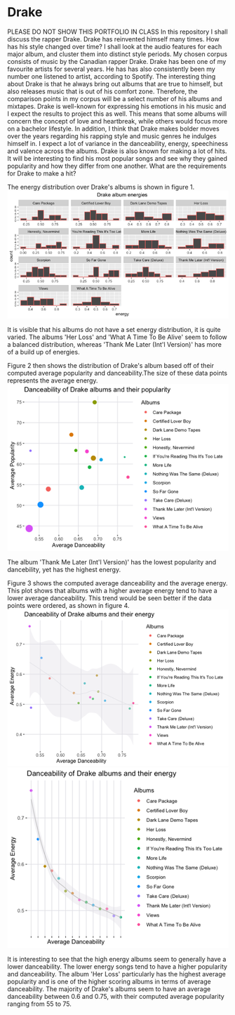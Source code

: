 # Drake
PLEASE DO NOT SHOW THIS PORTFOLIO IN CLASS
In this repository I shall discuss the rapper Drake. Drake has reinvented himself many times. How has his style changed over time? I shall look at the audio features for each major album, and cluster them into distinct style periods. My chosen corpus consists of music by the Canadian rapper Drake. Drake has been one of my favourite artists for several years. He has has also consistently been my number one listened to artist, according to Spotify. The interesting thing about Drake is that he always bring out albums that are true to himself, but also releases music that is out of his comfort zone. Therefore, the comparison points in my corpus will be a select number of his albums and mixtapes. Drake is well-known for expressing his emotions in his music and I expect the results to project this as well. This means that some albums will concern the concept of love and heartbreak, while others would focus more on a bachelor lifestyle. In addition, I think that Drake makes bolder moves over the years regarding his rapping style and music genres he indulges himself in. I expect a lot of variance in the danceability, energy, speechiness and valence across the albums. Drake is also known for making a lot of hits. It will be interesting to find his most popular songs and see why they gained popularity and how they differ from one another. What are the requirements for Drake to make a hit?

The energy distribution over Drake's albums is shown in figure 1. ![Fig 1](https://github.com/Khwezi1708/Drake/blob/main/energy.png)

It is visible that his albums do not have a set energy distribution, it is quite varied. The albums 'Her Loss' and 'What A Time To Be Alive' seem to follow a balanced distribution, whereas 'Thank Me Later (Int'l Version)' has more of a build up of energies. 

Figure 2 then shows the distribution of Drake's album based off of their computed average popularity and danceability.The size of these data points represents the average energy. ![Fig 2](https://github.com/Khwezi1708/Drake/blob/main/dancepop.png) 

The album 'Thank Me Later (Int'l Version)' has the lowest popularity and dancebility, yet has the highest energy. 

Figure 3 shows the computed average danceability and the average energy. This plot shows that albums with a higher average energy tend to have a lower average danceability. This trend would be seen better if the data points were ordered, as shown in figure 4.
![Fig 3](https://github.com/Khwezi1708/Drake/blob/main/dancergy.png) ![Fig 4](https://github.com/Khwezi1708/Drake/blob/main/sorted_dancergy.png)

It is interesting to see that the high energy albums seem to generally have a lower danceability. The lower energy songs tend to have a higher popularity and danceability. The album 'Her Loss' particularly has the highest average popularity and is one of the higher scoring albums in terms of average danceability. The majority of Drake's albums seem to have an average danceability between 0.6 and 0.75, with their computed average popularity ranging from 55 to 75.
